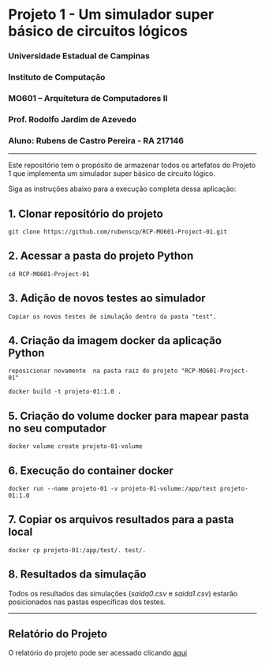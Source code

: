 # Projeto 1 - Um simulador super básico de circuitos lógicos

### Universidade Estadual de Campinas
### Instituto de Computação
### MO601 – Arquitetura de Computadores II
### Prof. Rodolfo Jardim de Azevedo
### Aluno: Rubens de Castro Pereira - RA 217146

___

Este repositório tem o propósito de armazenar todos os artefatos do Projeto 1 que implementa 
um simulador super básico de circuito lógico.

<!-- This repository has the main aim to store the assignments of the discipline Computer Architecture II of the Computer Science Pos-graduation Course of the Institute of Computation of UNICAMP. -->

Siga as instruções abaixo para a execução completa dessa aplicação:

## 1. Clonar repositório do projeto

```
git clone https://github.com/rubenscp/RCP-MO601-Project-01.git
```
	
## 2. Acessar a pasta do projeto Python
	
```
cd RCP-MO601-Project-01
```
	
## 3. Adição de novos testes ao simulador
```
Copiar os novos testes de simulação dentro da pasta "test".
```

## 4. Criação da imagem docker da aplicação Python
	
```
reposicionar novamente  na pasta raiz do projeto "RCP-MO601-Project-01"
```
```
docker build -t projeto-01:1.0 .
```

## 5. Criação do volume docker para mapear pasta no seu computador

```
docker volume create projeto-01-volume
```

## 6. Execução do container docker

```
docker run --name projeto-01 -v projeto-01-volume:/app/test projeto-01:1.0
```
	
## 7. Copiar os arquivos resultados para a pasta local

```
docker cp projeto-01:/app/test/. test/.
```
    
## 8. Resultados da simulação


Todos os resultados das simulações (*saida0.csv* e *saida1.csv*) estarão posicionados nas pastas específicas dos testes.

___

## Relatório do Projeto

O relatório do projeto pode ser acessado clicando [aqui](https://github.com/rubenscp/RCP-MO601-Project-01/blob/main/relatorio.pdf)
